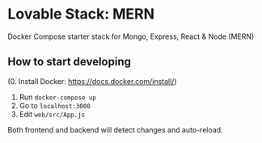 # Lovable Stack: MERN

Docker Compose starter stack for Mongo, Express, React &amp; Node (MERN)

## How to start developing

(0. Install Docker: https://docs.docker.com/install/)

1.  Run `docker-compose up`
2.  Go to `localhost:3000`
3.  Edit `web/src/App.js`

Both frontend and backend will detect changes and auto-reload.

